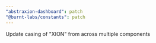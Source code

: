 ```yaml
---
"abstraxion-dashboard": patch
"@burnt-labs/constants": patch
---
```


Update casing of "XION" from across multiple components
